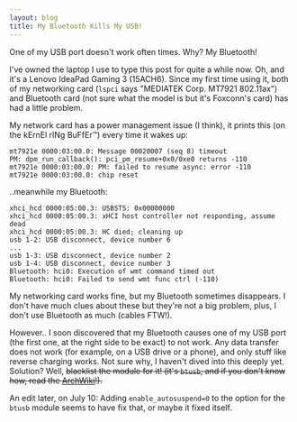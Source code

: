 ```yaml
---
layout: blog
title: My Bluetooth Kills My USB!
---
```


One of my USB port doesn't work often times. Why? My Bluetooth!

I've owned the laptop I use to type this post for quite a while now. Oh, and it's a Lenovo IdeaPad Gaming 3 (15ACH6). Since my first time using it, both of my networking card (`lspci` says "MEDIATEK Corp. MT7921 802.11ax") and Bluetooth card (not sure what the model is but it's Foxconn's card) has had a little problem. 

My network card has a power management issue (I think), it prints this (on the kErnEl rINg BuFfEr™) every time it wakes up:

```text
mt7921e 0000:03:00.0: Message 00020007 (seq 8) timeout
PM: dpm_run_callback(): pci_pm_resume+0x0/0xe0 returns -110
mt7921e 0000:03:00.0: PM: failed to resume async: error -110
mt7921e 0000:03:00.0: chip reset
```

..meanwhile my Bluetooth:


```text
xhci_hcd 0000:05:00.3: USBSTS: 0x00000000
xhci_hcd 0000:05:00.3: xHCI host controller not responding, assume dead
xhci_hcd 0000:05:00.3: HC died; cleaning up
usb 1-2: USB disconnect, device number 6
...
usb 1-3: USB disconnect, device number 2
usb 1-4: USB disconnect, device number 3
Bluetooth: hci0: Execution of wmt command timed out
Bluetooth: hci0: Failed to send wmt func ctrl (-110)
```

My networking card works fine, but my Bluetooth sometimes disappears. I don't have much clues about these but they're not a big problem, plus, I don't use Bluetooth as much (cables FTW!). 

However.. I soon discovered that my Bluetooth causes one of my USB port (the first one, at the right side to be exact) to not work. Any data transfer does not work (for example, on a USB drive or a phone), and only stuff like reverse charging works. Not sure why, I haven't dived into this deeply yet. Solution? Well, ~~blacklist the module for it! (it's `btusb`, and if you don't know how, read the [ArchWiki](https://wiki.archlinux.org/title/Kernel_module#Blacklisting)!).~~

An edit later, on July 10: Adding `enable_autosuspend=0` to the option for the `btusb` module seems to have fix that, or maybe it fixed itself.

